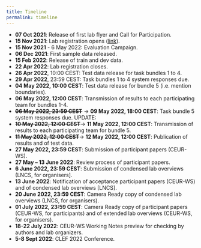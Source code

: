 ```yaml
---
title: Timeline
permalink: timeline
---
```


<!--
- 7 October, 2021: Release of first lab Flyer and Call for Participation
- 15 November, 2021: Labs Registration opens
- 15 November 2021 - 16 May 2022: Evaluation Campaign
- 6 December 2021: First sample data released
- 15 January 2022: All train and development data released
- 9 June 2022: Submission of CLEF 2022 Working Notes (participants)
- 16 June 2022: Submission of CLEF 2022 Labs Overviews (organizers)
- 7 July 2022: Review of Labs Overviews
- 5-8 September 2022: CLEF 2022 Conference

More details coming soon.

-->



* **07 Oct 2021**: Release of first lab flyer and Call for Participation.
* **15 Nov 2021**: Lab registration opens ([link](https://clef2022-labs-registration.dei.unipd.it/)).
* **15 Nov 2021** - 6 May 2022: Evaluation Campaign.
* **06 Dec 2021**: First sample data released.
* **15 Feb 2022**: Release of train and dev data.
* **22 Apr 2022**: Lab registration closes.
* **26 Apr 2022**, 10:00 CEST: Test data release for task bundles 1 to 4.
* **29 Apr 2022**, 23:59 CEST: Task bundles 1 to 4 system responses due.
* **04 May 2022, 10:00 CEST**: Test data release for bundle 5 (i.e. mention boundaries).
* **06 May 2022, 12:00 CEST**: Transmission of results to each participating team for bundles 1-4.
* ~~**06 May 2022, 23:59 CEST**~~ -> **09 May 2022, 18:00 CEST**: Task bundle 5 system responses due. UPDATE: 
* ~~**10 May 2022, 12:00 CEST**~~-> **11 May 2022, 12:00 CEST**: Transmission of results to each participating team for bundle 5. 
* ~~**11 May 2022, 12:00 CEST**~~-> **12 May 2022, 12:00 CEST**: Publication of results and of test data.
* **27 May 2022, 23:59 CEST**: Submission of participant papers (CEUR-WS).
* **27 May – 13 June 2022**: Review process of participant papers.
* **6 June 2022, 23:59 CEST**: Submission of condensed lab overviews (LNCS, for organisers].
* **13 June 2022**: Notification of acceptance participant papers (CEUR-WS) and of condensed lab overviews [LNCS].
* **20 June 2022, 23:59 CEST**: Camera Ready copy of condensed lab overviews (LNCS, for organisers).
* **01 July 2022, 23:59 CEST**: Camera Ready copy of participant papers  (CEUR-WS, for participants) and of extended lab overviews (CEUR-WS, for organisers).
* **18-22 July 2022**: CEUR-WS Working Notes preview for checking by authors and lab organizers.
* **5-8 Sept 2022**: CLEF 2022 Conference.